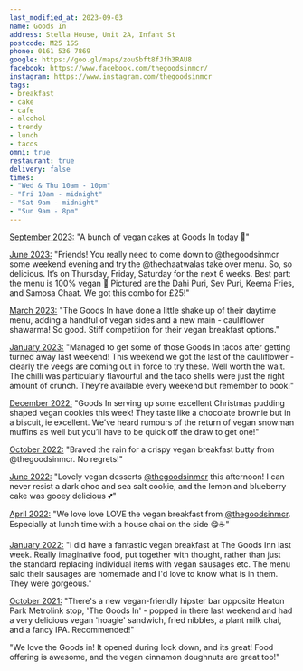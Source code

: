 ```yaml
---
last_modified_at: 2023-09-03
name: Goods In
address: Stella House, Unit 2A, Infant St
postcode: M25 1SS
phone: 0161 536 7869
google: https://goo.gl/maps/zouSbft8fJfh3RAU8
facebook: https://www.facebook.com/thegoodsinmcr/
instagram: https://www.instagram.com/thegoodsinmcr
tags:
- breakfast
- cake
- cafe
- alcohol
- trendy
- lunch
- tacos
omni: true
restaurant: true
delivery: false
times:
- "Wed & Thu 10am - 10pm"
- "Fri 10am - midnight"
- "Sat 9am - midnight"
- "Sun 9am - 8pm"
---
```


[September 2023:](https://dumpoir.com/c/9239297160456841813) "A bunch of vegan cakes at Goods In today 💜"

[June 2023:](https://www.instagram.com/p/Ct2DANotdSv) "Friends! You really need to come down to @thegoodsinmcr some weekend evening and try the @thechaatwalas take over menu. So, so delicious. It’s on Thursday, Friday, Saturday for the next 6 weeks. Best part: the menu is 100% vegan 🌱 Pictured are the Dahi Puri, Sev Puri, Keema Fries, and Samosa Chaat. We got this combo for £25!"

[March 2023:](https://www.instagram.com/p/CqGccPcISj9/) "The Goods In have done a little shake up of their daytime menu, adding a handful of vegan sides and a new main - cauliflower shawarma! So good. Stiff competition for their vegan breakfast options."

[January 2023:](https://www.instagram.com/p/CnuqRDUNcJu) "Managed to get some of those Goods In tacos after getting turned away last weekend! This weekend we got the last of the cauliflower - clearly the veegs are coming out in force to try these. Well worth the wait. The chilli was particularly flavourful and the taco shells were just the right amount of crunch. They’re available every weekend but remember to book!"

[December 2022:](https://www.instagram.com/p/Cl8gGQUNxxP) "Goods In serving up some excellent Christmas pudding shaped vegan cookies this week! They taste like a chocolate brownie but in a biscuit, ie excellent. We’ve heard rumours of the return of vegan snowman muffins as well but you’ll have to be quick off the draw to get one!"

[October 2022:](https://www.instagram.com/p/CjIeh8Ct7IR) "Braved the rain for a crispy vegan breakfast butty from @thegoodsinmcr. No regrets!"

[June 2022:](https://www.instagram.com/p/CfHBlCjtugm) "Lovely vegan desserts [@thegoodsinmcr](https://www.instagram.com/thegoodsinmcr) this afternoon! I can never resist a dark choc and sea salt cookie, and the lemon and blueberry cake was gooey delicious 💕"

[April 2022:](https://www.instagram.com/p/CcA_jzQNqgf) "We love love LOVE the vegan breakfast from [@thegoodsinmcr](https://www.instagram.com/thegoodsinmcr). Especially at lunch time with a house chai on the side 😋☕️"

[January 2022:](https://www.facebook.com/groups/veganprestwich/posts/1569527016758042/) "I did have a fantastic vegan breakfast at The Goods Inn last week. Really imaginative food, put together with thought, rather than just the standard replacing individual items with vegan sausages etc. The menu said their sausages are homemade and I'd love to know what is in them. They were gorgeous."

[October 2021:](https://www.facebook.com/groups/veganprestwich/posts/1494836300893781/) "There's a new vegan-friendly hipster bar opposite Heaton Park Metrolink stop, 'The Goods In' - popped in there last weekend and had a very delicious vegan 'hoagie' sandwich, fried nibbles, a plant milk chai, and a fancy IPA. Recommended!"

"We love the Goods in! It opened during lock down, and its great! Food offering is awesome, and the vegan cinnamon doughnuts are great too!"
